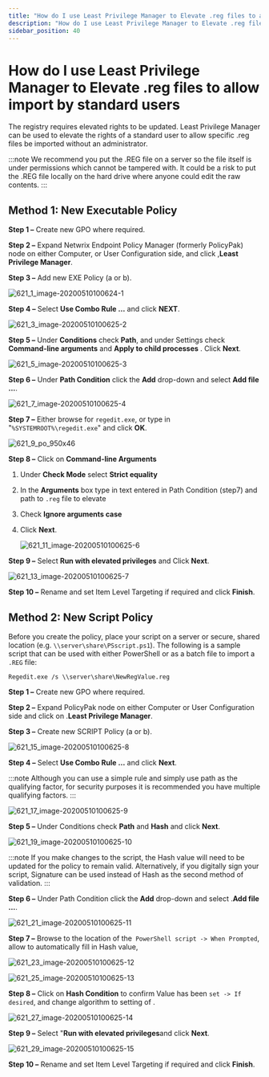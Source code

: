 ```yaml
---
title: "How do I use Least Privilege Manager to Elevate .reg files to allow import by standard users"
description: "How do I use Least Privilege Manager to Elevate .reg files to allow import by standard users"
sidebar_position: 40
---
```


# How do I use Least Privilege Manager to Elevate .reg files to allow import by standard users

The registry requires elevated rights to be updated. Least Privilege Manager can be used to elevate
the rights of a standard user to allow specific .reg files be imported without an administrator.

:::note
We recommend you put the .REG file on a server so the file itself is under permissions
which cannot be tampered with. It could be a risk to put the .REG file locally on the hard drive
where anyone could edit the raw contents.
:::


## Method 1: New Executable Policy

**Step 1 –** Create new GPO where required.

**Step 2 –** Expand Netwrix Endpoint Policy Manager (formerly PolicyPak) node on either Computer, or
User Configuration side, and click ,**Least Privilege Manager**.

**Step 3 –** Add new EXE Policy (a or b).

![621_1_image-20200510100624-1](/images/endpointpolicymanager/leastprivilege/elevate/621_1_image-20200510100624-1.webp)

**Step 4 –** Select **Use Combo Rule …** and click **NEXT**.

![621_3_image-20200510100625-2](/images/endpointpolicymanager/leastprivilege/elevate/621_3_image-20200510100625-2.webp)

**Step 5 –** Under **Conditions** check **Path**, and under Settings check **Command-line
arguments** and **Apply to child processes** . Click **Next**.

![621_5_image-20200510100625-3](/images/endpointpolicymanager/leastprivilege/elevate/621_5_image-20200510100625-3.webp)

**Step 6 –** Under **Path Condition** click the **Add** drop-down and select **Add file ...**.

![621_7_image-20200510100625-4](/images/endpointpolicymanager/leastprivilege/elevate/621_7_image-20200510100625-4.webp)

**Step 7 –** Either browse for `regedit.exe`, or type in "`%SYSTEMROOT%\regedit.exe`" and click
**OK**.

![621_9_po_950x46](/images/endpointpolicymanager/leastprivilege/elevate/621_9_po_950x46.webp)

**Step 8 –** Click on **Command-line Arguments**

1. Under **Check Mode** select **Strict equality**
2. In the **Arguments** box type in text entered in Path Condition (step7) and path to `.reg` file
   to elevate
3. Check **Ignore arguments case**
4. Click **Next**.

   ![621_11_image-20200510100625-6](/images/endpointpolicymanager/leastprivilege/elevate/621_11_image-20200510100625-6.webp)

**Step 9 –** Select **Run with elevated privileges** and Click **Next**.

![621_13_image-20200510100625-7](/images/endpointpolicymanager/leastprivilege/elevate/621_13_image-20200510100625-7.webp)

**Step 10 –** Rename and set Item Level Targeting if required and click **Finish**.

## Method 2: New Script Policy

Before you create the policy, place your script on a server or secure, shared location (e.g.
`\\server\share\PSscript.ps1`). The following is a sample script that can be used with either
PowerShell or as a batch file to import a `.REG` file:

```
Regedit.exe /s \\server\share\NewRegValue.reg
```

**Step 1 –** Create new GPO where required.

**Step 2 –** Expand PolicyPak node on either Computer or User Configuration side and click on
.**Least Privilege Manager**.

**Step 3 –** Create new SCRIPT Policy (a or b).

![621_15_image-20200510100625-8](/images/endpointpolicymanager/leastprivilege/elevate/621_15_image-20200510100625-8.webp)

**Step 4 –** Select **Use Combo Rule …** and click **Next**.

:::note
Although you can use a simple rule and simply use path as the qualifying factor, for
security purposes it is recommended you have multiple qualifying factors.
:::


![621_17_image-20200510100625-9](/images/endpointpolicymanager/leastprivilege/elevate/621_3_image-20200510100625-2.webp)

**Step 5 –** Under Conditions check **Path** and **Hash** and click **Next**.

![621_19_image-20200510100625-10](/images/endpointpolicymanager/leastprivilege/elevate/621_19_image-20200510100625-10.webp)

:::note
If you make changes to the script, the Hash value will need to be updated for the policy
to remain valid. Alternatively, if you digitally sign your script, Signature can be used instead of
Hash as the second method of validation.
:::


**Step 6 –** Under Path Condition click the **Add** drop-down and select .**Add file ...**.

![621_21_image-20200510100625-11](/images/endpointpolicymanager/leastprivilege/elevate/621_21_image-20200510100625-11.webp)

**Step 7 –** Browse to the location of the` PowerShell script -> When Prompted`, allow to
automatically fill in Hash value,

![621_23_image-20200510100625-12](/images/endpointpolicymanager/leastprivilege/elevate/621_23_image-20200510100625-12.webp)

![621_25_image-20200510100625-13](/images/endpointpolicymanager/leastprivilege/elevate/621_25_image-20200510100625-13.webp)

**Step 8 –** Click on **Hash Condition** to confirm Value has been `set -> If desired`, and change
algorithm to setting of .

![621_27_image-20200510100625-14](/images/endpointpolicymanager/leastprivilege/elevate/621_27_image-20200510100625-14.webp)

**Step 9 –** Select "**Run with elevated privileges**and click **Next**.

![621_29_image-20200510100625-15](/images/endpointpolicymanager/leastprivilege/elevate/621_13_image-20200510100625-7.webp)

**Step 10 –** Rename and set Item Level Targeting if required and click **Finish**.

